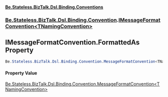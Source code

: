 #### [Be.Stateless.BizTalk.Dsl.Binding.Conventions](README.md 'README')
### [Be.Stateless.BizTalk.Dsl.Binding.Convention](Be.Stateless.BizTalk.Dsl.Binding.Convention.md 'Be.Stateless.BizTalk.Dsl.Binding.Convention').[IMessageFormatConvention&lt;TNamingConvention&gt;](IMessageFormatConvention_TNamingConvention_.md 'Be.Stateless.BizTalk.Dsl.Binding.Convention.IMessageFormatConvention<TNamingConvention>')

## IMessageFormatConvention<TNamingConvention>.FormattedAs Property

```csharp
Be.Stateless.BizTalk.Dsl.Binding.Convention.MessageFormatConvention<TNamingConvention> FormattedAs { get; }
```

#### Property Value
[Be.Stateless.BizTalk.Dsl.Binding.Convention.MessageFormatConvention&lt;](MessageFormatConvention_TNamingConvention_.md 'Be.Stateless.BizTalk.Dsl.Binding.Convention.MessageFormatConvention<TNamingConvention>')[TNamingConvention](IMessageFormatConvention_TNamingConvention_.md#Be.Stateless.BizTalk.Dsl.Binding.Convention.IMessageFormatConvention_TNamingConvention_.TNamingConvention 'Be.Stateless.BizTalk.Dsl.Binding.Convention.IMessageFormatConvention<TNamingConvention>.TNamingConvention')[&gt;](MessageFormatConvention_TNamingConvention_.md 'Be.Stateless.BizTalk.Dsl.Binding.Convention.MessageFormatConvention<TNamingConvention>')